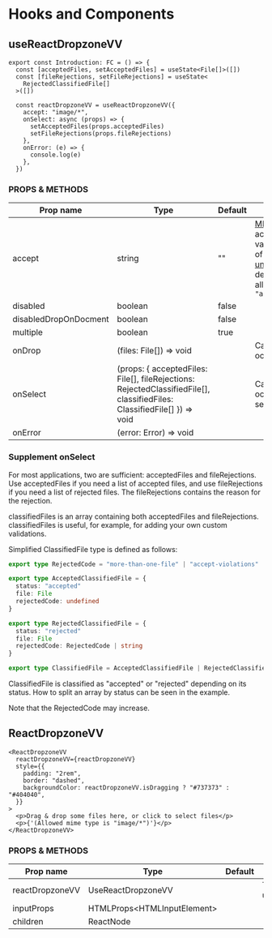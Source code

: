 # Hooks and Components

## useReactDropzoneVV

```tsx
export const Introduction: FC = () => {
  const [acceptedFiles, setAcceptedFiles] = useState<File[]>([])
  const [fileRejections, setFileRejections] = useState<
    RejectedClassifiedFile[]
  >([])

  const reactDropzoneVV = useReactDropzoneVV({
    accept: "image/*",
    onSelect: async (props) => {
      setAcceptedFiles(props.acceptedFiles)
      setFileRejections(props.fileRejections)
    },
    onError: (e) => {
      console.log(e)
    },
  })
```

### PROPS & METHODS

| Prop name             | Type                                                                                                                    | Default | Description                                                                                                                                                                                                                                                                                                                                                                                              |
| --------------------- | ----------------------------------------------------------------------------------------------------------------------- | ------- | -------------------------------------------------------------------------------------------------------------------------------------------------------------------------------------------------------------------------------------------------------------------------------------------------------------------------------------------------------------------------------------------------------- |
| accept                | string                                                                                                                  | ""      | [MDN](https://developer.mozilla.org/en-US/docs/Web/HTML/Attributes/accept) states the following: The accept attribute takes as its value a comma-separated list of one or more file types, or [unique file type specifiers](https://developer.mozilla.org/en-US/docs/Web/HTML/Attributes/accept#unique_file_type_specifiers), describing which file types to allow. ex: `"audio/*,image/webp,.jpg,.pdf"` |
| disabled              | boolean                                                                                                                 | false   |                                                                                                                                                                                                                                                                                                                                                                                                          |
| disabledDropOnDocment | boolean                                                                                                                 | false   |                                                                                                                                                                                                                                                                                                                                                                                                          |
| multiple              | boolean                                                                                                                 | true    |                                                                                                                                                                                                                                                                                                                                                                                                          |
| onDrop                | (files: File[]) => void                                                                                                 |         | Callback when Drop event occurs.                                                                                                                                                                                                                                                                                                                                                                         |
| onSelect              | (props: { acceptedFiles: File[], fileRejections: RejectedClassifiedFile[], classifiedFiles: ClassifiedFile[] }) => void |         | Callbacks when the Drop event occurs and when a file is selected in a dialog.                                                                                                                                                                                                                                                                                                                            |
| onError               | (error: Error) => void                                                                                                  |         |                                                                                                                                                                                                                                                                                                                                                                                                          |

### Supplement onSelect

For most applications, two are sufficient: acceptedFiles and fileRejections.
Use acceptedFiles if you need a list of accepted files, and use fileRejections if you need a list of rejected files.
The fileRejections contains the reason for the rejection.

classifiedFiles is an array containing both acceptedFiles and fileRejections.
classifiedFiles is useful, for example, for adding your own custom validations.

Simplified ClassifiedFile type is defined as follows:

```ts
export type RejectedCode = "more-than-one-file" | "accept-violations"

export type AcceptedClassifiedFile = {
  status: "accepted"
  file: File
  rejectedCode: undefined
}

export type RejectedClassifiedFile = {
  status: "rejected"
  file: File
  rejectedCode: RejectedCode | string
}

export type ClassifiedFile = AcceptedClassifiedFile | RejectedClassifiedFile
```

ClassifiedFile is classified as "accepted" or "rejected" depending on its status.
How to split an array by status can be seen in the example.

Note that the RejectedCode may increase.

## ReactDropzoneVV

```tsx
<ReactDropzoneVV
  reactDropzoneVV={reactDropzoneVV}
  style={{
    padding: "2rem",
    border: "dashed",
    backgroundColor: reactDropzoneVV.isDragging ? "#737373" : "#404040",
  }}
>
  <p>Drag & drop some files here, or click to select files</p>
  <p>{'(Allowed mime type is "image/*")'}</p>
</ReactDropzoneVV>
```

### PROPS & METHODS

| Prop name       | Type                          | Default | Description                             |
| --------------- | ----------------------------- | ------- | --------------------------------------- |
| reactDropzoneVV | UseReactDropzoneVV            |         | The return value of useReactDropzoneVV. |
| inputProps      | HTMLProps\<HTMLInputElement\> |         |                                         |
| children        | ReactNode                     |         |                                         |
